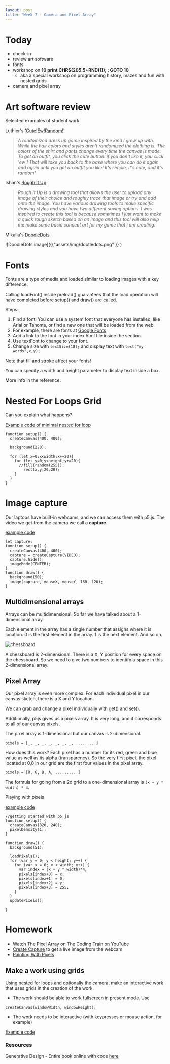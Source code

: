 ```yaml
---
layout: post
title: "Week 7 - Camera and Pixel Array"
---
```


# Today

- check-in
- review art software
- fonts
- workshop on **10 print CHR$(205.5+RND(1)); : GOTO 10** 
  - aka a special workshop on programming history, mazes and fun with nested grids
- camera and pixel array


# Art software review

Selected examples of student work:

Luthier's ['Cute!Ew!Random!'](https://preview.p5js.org/LuthierDawn/present/9rVZLiTAw)

> *A randomized dress up game inspired by the kind I grew up with. While the hair colors and styles aren't randomized the clothing is. The colors of the shirt and pants change every time the canvas is made. To get an outfit, you click the cute button! if you don't like it, you click 'ew'! That will take you back to the base where you can do it again and again until you get an outfit you like! It's simple, it's cute, and it's random!* 

Ishan's [Rough It Up](https://preview.p5js.org/ishanpqr/present/xz79Cn8EZ)

> *Rough It Up is a drawing tool that allows the user to upload any image of their choice and roughly trace that image or try and add onto the image. You have various drawing tools to make specific drawing styles and you have two different saving options. I was inspired to create this tool is because sometimes I just want to make a quick rough sketch based on an image and this tool will also help me make some basic concept art for my game that i am creating.*

Mikaila's [DoodleDots](https://preview.p5js.org/Mikastarx/present/XRY8dIwBq)


![DoodleDots image]({{"assets/img/dootledots.png" }} )

# Fonts

Fonts are a type of media and loaded similar to loading images with a key difference.

Calling loadFont() inside preload() guarantees that the load operation will have completed before setup() and draw() are called.


Steps:

1. Find a font! You can use a system font that everyone has installed, like Arial or Tahoma, or find a new one that will be loaded from the web.
2. For example, there are fonts at [Google Fonts](https://fonts.google.com/)
3. Add a link to the font in your index.html file inside the <head> section.
4. Use textFont to change to your font.
5. Change size with ```textSize(18);``` and display text with ```text("my words",x,y);```

Note that fill and stroke affect your fonts!

You can specify a width and height parameter to display text inside a box.

More info in the reference.


# Nested For Loops Grid

Can you explain what happens?

[Example code of minimal nested for loop](https://editor.p5js.org/2sman/sketches/XdV_uJonn)

```
function setup() {
  createCanvas(400, 400);

  background(220);

  for (let x=0;x<width;x+=20){
    for (let y=0;y<height;y+=20){
      //fill(random(255));
   		rect(x,y,20,20);
    }
  }
}
```

# Image capture

Our laptops have built-in webcams, and we can access them with p5.js. The video we get from the camera we call a **capture**.

[example code](https://editor.p5js.org/2sman/sketches/OY8WGsMh3)

```
let capture;
function setup() {
  createCanvas(400, 400);
  capture = createCapture(VIDEO);
  capture.hide();
  imageMode(CENTER);
}
function draw() {
  background(50);
  image(capture, mouseX, mouseY, 160, 120);
}
```

## Multidimensional arrays

Arrays can be multidimensional. So far we have talked about a 1-dimensional array.

Each element in the array has a single number that assigns where it is location. 0 is the first element in the array. 1 is the next element. And so on.

![chessboard](https://upload.wikimedia.org/wikipedia/commons/c/c3/Chess_board_opening_staunton.jpg)

A chessboard is 2-dimensional. There is a X, Y position for every space on the chessboard. So we need to give two numbers to identify a space in this 2-dimensional array.

## Pixel Array

Our pixel array is even more complex. For each individual pixel in our canvas sketch, there is a X and Y location.

We can grab and change a pixel individually with get() and set().

Additionally, p5js gives us a pixels array. It is very long, and it corresponds to all of our canvas pixels.

The pixel array is 1-dimensional but our canvas is 2-dimensional.

```pixels = [_, _, _, _, _, _, _, .........]```

How does this work? Each pixel has a number for its red, green and blue value as well as its alpha (transparency). So the very first pixel, the pixel located at 0,0 in our grid are the first four values in the pixel array.

```pixels = [R, G, B, A, ..........]```


The formula for going from a 2d grid to a one-dimensional array is ```(x + y * width) * 4```.

Playing with pixels

[example code](https://editor.p5js.org/2sman/sketches/tWEQbj0F8)

```
//getting started with p5.js
function setup() {
  createCanvas(320, 240);
  pixelDensity(1);
}

function draw() {
  background(51);

  loadPixels();
  for (var y = 0; y < height; y++) {
    for (var x = 0; x < width; x++) {
      var index = (x + y * width)*4;
      pixels[index+0] = x;
      pixels[index+1] = 0;
      pixels[index+2] = y;
      pixels[index+3] = 255;      
    }
  }
  updatePixels();

}
```



# Homework
- Watch [The Pixel Array](https://www.youtube.com/watch?v=nMUMZ5YRxHI) on The Coding Train on YouTube
- [Create Capture](https://www.youtube.com/watch?v=bkGf4fEHKak) to get a live image from the webcam
- [Painting With Pixels](https://www.youtube.com/watch?v=0V3uYA1hafk)

## Make a work using grids

Using nested for loops and optionally the camera, make an interactive work that uses grids in the creation of the work.

- The work should be able to work fullscreen in present mode. Use

```
createCanvas(windowWidth, windowHeight);
```

- The work needs to be interactive (with keypresses or mouse action, for example)

[Example code](https://editor.p5js.org/2sman/sketches/gBJmcnutD)

### Resources

Generative Design - Entire book online with code [here](http://www.generative-gestaltung.de/2/)
